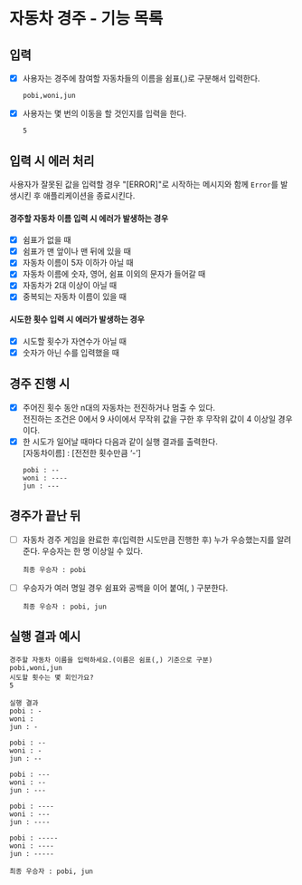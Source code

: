 # 자동차 경주 - 기능 목록

## 입력

- [x] 사용자는 경주에 참여할 자동차들의 이름을 쉼표(,)로 구분해서 입력한다.
  ```
  pobi,woni,jun
  ```
- [x] 사용자는 몇 번의 이동을 할 것인지를 입력을 한다.
  ```
  5
  ```

## 입력 시 에러 처리

사용자가 잘못된 값을 입력할 경우 "[ERROR]"로 시작하는 메시지와 함께 `Error`를 발생시킨 후 애플리케이션을 종료시킨다.

#### 경주할 자동차 이름 입력 시 에러가 발생하는 경우

- [x] 쉼표가 없을 때
- [x] 쉼표가 맨 앞이나 맨 뒤에 있을 때
- [x] 자동차 이름이 5자 이하가 아닐 때
- [x] 자동차 이름에 숫자, 영어, 쉼표 이외의 문자가 들어갈 때
- [x] 자동차가 2대 이상이 아닐 때
- [x] 중복되는 자동차 이름이 있을 때

#### 시도한 횟수 입력 시 에러가 발생하는 경우

- [x] 시도할 횟수가 자연수가 아닐 때
- [x] 숫자가 아닌 수를 입력했을 때

## 경주 진행 시

- [x] 주어진 횟수 동안 n대의 자동차는 전진하거나 멈출 수 있다.  
       전진하는 조건은 0에서 9 사이에서 무작위 값을 구한 후 무작위 값이 4 이상일 경우이다.
- [x] 한 시도가 일어날 때마다 다음과 같이 실행 결과를 출력한다.  
       [자동차이름] : [전전한 횟수만큼 ‘-’]
  ```
  pobi : --
  woni : ----
  jun : ---
  ```

## 경주가 끝난 뒤

- [ ] 자동차 경주 게임을 완료한 후(입력한 시도만큼 진행한 후) 누가 우승했는지를 알려준다. 우승자는 한 명 이상일 수 있다.
  ```
  최종 우승자 : pobi
  ```
- [ ] 우승자가 여러 명일 경우 쉼표와 공백을 이어 붙여(, ) 구분한다.
  ```
  최종 우승자 : pobi, jun
  ```

## **실행 결과 예시**

```
경주할 자동차 이름을 입력하세요.(이름은 쉼표(,) 기준으로 구분)
pobi,woni,jun
시도할 횟수는 몇 회인가요?
5

실행 결과
pobi : -
woni :
jun : -

pobi : --
woni : -
jun : --

pobi : ---
woni : --
jun : ---

pobi : ----
woni : ---
jun : ----

pobi : -----
woni : ----
jun : -----

최종 우승자 : pobi, jun
```

